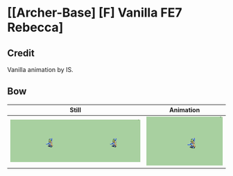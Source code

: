 # [\[Archer-Base\] \[F\] Vanilla FE7 Rebecca]

## Credit

Vanilla animation by IS.
	
## Bow

| Still | Animation |
| :---: | :-------: |
| ![Bow still](./Bow_000.png) | ![Bow animation](./Bow.gif) |
